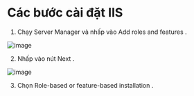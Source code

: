 # Các bước cài đặt IIS
1. Chạy Server Manager và nhấp vào Add roles and features .

 ![image](https://user-images.githubusercontent.com/101684058/158955776-dc096c31-7a90-4e3f-a07f-9a81249b4798.png)
 
 2. Nhấp vào nút Next .
 
 ![image](https://user-images.githubusercontent.com/101684058/158956038-fd40668f-0bd0-48da-aee1-00218f325b11.png)

3. Chọn Role-based or feature-based installation .


